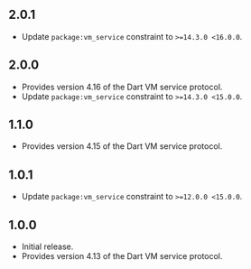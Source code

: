 ## 2.0.1
- Update `package:vm_service` constraint to `>=14.3.0 <16.0.0`.

## 2.0.0
- Provides version 4.16 of the Dart VM service protocol.
- Update `package:vm_service` constraint to `>=14.3.0 <15.0.0`.

## 1.1.0
- Provides version 4.15 of the Dart VM service protocol.

## 1.0.1
- Update `package:vm_service` constraint to `>=12.0.0 <15.0.0`.

## 1.0.0
- Initial release.
- Provides version 4.13 of the Dart VM service protocol.
